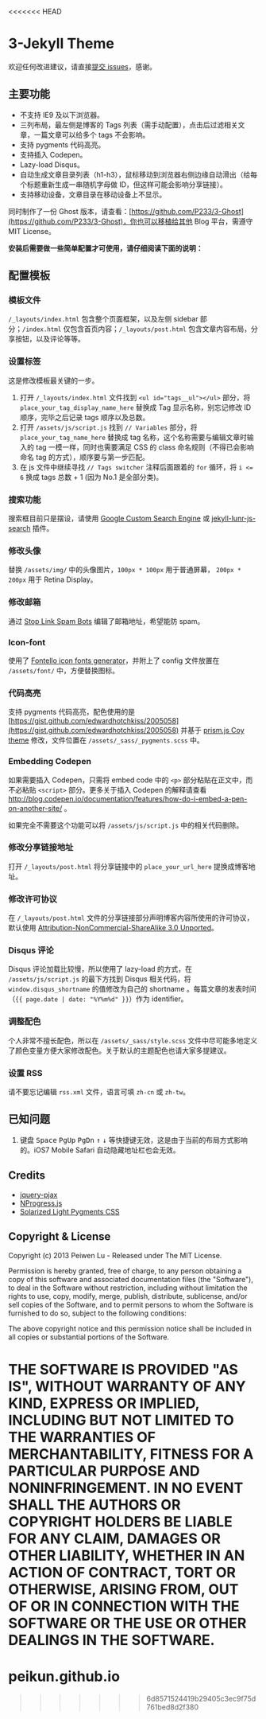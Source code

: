 <<<<<<< HEAD
# 3-Jekyll Theme

欢迎任何改进建议，请直接[提交 issues](https://github.com/P233/3-Jekyll/issues/new)，感谢。

## 主要功能

* 不支持 IE9 及以下浏览器。
* 三列布局，最左侧是博客的 Tags 列表（需手动配置），点击后过滤相关文章，一篇文章可以给多个 tags 不会影响。
* 支持 pygments 代码高亮。
* 支持插入 Codepen。
* Lazy-load Disqus。
* 自动生成文章目录列表（h1-h3），鼠标移动到浏览器右侧边缘自动滑出（给每个标题重新生成一串随机字母做 ID，但这样可能会影响分享链接）。
* 支持移动设备，文章目录在移动设备上不显示。

同时制作了一份 Ghost 版本，请查看：[https://github.com/P233/3-Ghost](https://github.com/P233/3-Ghost)，你也可以移植给其他 Blog 平台，需遵守 MIT License。

**安装后需要做一些简单配置才可使用，请仔细阅读下面的说明：**

## 配置模板

### 模板文件

`/_layouts/index.html` 包含整个页面框架，以及左侧 sidebar 部分；`/index.html` 仅包含首页内容；`/_layouts/post.html` 包含文章内容布局，分享按钮，以及评论等等。

### 设置标签

这是修改模板最关键的一步。

1. 打开 `/_layouts/index.html` 文件找到 `<ul id="tags__ul"></ul>` 部分，将 `place_your_tag_display_name_here` 替换成 Tag 显示名称，别忘记修改 ID 顺序，完毕之后记录 tags 顺序以及总数。
2. 打开 `/assets/js/script.js` 找到 `// Variables` 部分，将 `place_your_tag_name_here` 替换成 tag 名称，这个名称需要与编辑文章时输入的 tag 一模一样，同时也需要满足 CSS 的 class 命名规则（不得已会影响命名 tag 的方式），顺序要与第一步匹配。
3. 在 js 文件中继续寻找 `// Tags switcher` 注释后面跟着的 `for`  循环，将 `i <= 6` 换成 tags 总数 + 1 (因为 No.1 是全部分类)。

### 搜索功能

搜索框目前只是摆设，请使用 [Google Custom Search Engine](https://www.google.com/cse/) 或 [jekyll-lunr-js-search](https://github.com/slashdotdash/jekyll-lunr-js-search) 插件。

### 修改头像

替换 `/assets/img/` 中的头像图片，`100px * 100px` 用于普通屏幕， `200px * 200px` 用于 Retina Display。

### 修改邮箱

通过 [Stop Link Spam Bots](http://www.safeemail.org/) 编辑了邮箱地址，希望能防 spam。

### Icon-font

使用了 [Fontello icon fonts generator](http://fontello.com)，并附上了 config 文件放置在 `/assets/font/` 中，方便替换图标。

### 代码高亮

支持 pygments 代码高亮，配色使用的是 [https://gist.github.com/edwardhotchkiss/2005058](https://gist.github.com/edwardhotchkiss/2005058) 并基于 [prism.js Coy theme](http://prismjs.com/download.html) 修改，文件位置在 `/assets/_sass/_pygments.scss` 中。

### Embedding Codepen

如果需要插入 Codepen，只需将 embed code 中的 `<p>` 部分粘贴在正文中，而不必粘贴 `<script>` 部分。更多关于插入 Codepen 的解释请查看 http://blog.codepen.io/documentation/features/how-do-i-embed-a-pen-on-another-site/ 。

如果完全不需要这个功能可以将 `/assets/js/script.js` 中的相关代码删除。

### 修改分享链接地址

打开 `/_layouts/post.html` 将分享链接中的 `place_your_url_here` 提换成博客地址。

### 修改许可协议

在 `/_layouts/post.html` 文件的分享链接部分声明博客内容所使用的许可协议，默认使用 [Attribution-NonCommercial-ShareAlike 3.0 Unported](http://creativecommons.org/licenses/by-nc-sa/3.0/)。

### Disqus 评论

Disqus 评论加载比较慢，所以使用了 lazy-load 的方式，在 `/assets/js/script.js` 的最下方找到 Disqus 相关代码，将 `window.disqus_shortname` 的值修改为自己的 shortname 。每篇文章的发表时间（`{{ page.date | date: "%Y%m%d" }}`）作为 identifier。

### 调整配色

个人非常不擅长配色，所以在 `/assets/_sass/style.scss` 文件中尽可能多地定义了颜色变量方便大家修改配色。关于默认的主题配色也请大家多提建议。

### 设置 RSS

请不要忘记编辑 `rss.xml` 文件，语言可填 `zh-cn` 或 `zh-tw`。

## 已知问题

1. 键盘 <kbd>Space</kbd> <kbd>PgUp</kbd> <kbd>PgDn</kbd> <kbd>↑</kbd> <kbd>↓</kbd> 等快捷键无效，这是由于当前的布局方式影响的。iOS7 Mobile Safari 自动隐藏地址栏也会无效。

## Credits

* [jquery-pjax](https://github.com/defunkt/jquery-pjax)
* [NProgress.js](http://ricostacruz.com/nprogress/)
* [Solarized Light Pygments CSS](https://gist.github.com/edwardhotchkiss/2005058)

## Copyright & License

Copyright (c) 2013 Peiwen Lu - Released under The MIT License.

Permission is hereby granted, free of charge, to any person obtaining a copy of this software and associated documentation files (the "Software"), to deal in the Software without restriction, including without limitation the rights to use, copy, modify, merge, publish, distribute, sublicense, and/or sell copies of the Software, and to permit persons to whom the Software is furnished to do so, subject to the following conditions:

The above copyright notice and this permission notice shall be included in all copies or substantial portions of the Software.

THE SOFTWARE IS PROVIDED "AS IS", WITHOUT WARRANTY OF ANY KIND, EXPRESS OR IMPLIED, INCLUDING BUT NOT LIMITED TO THE WARRANTIES OF MERCHANTABILITY, FITNESS FOR A PARTICULAR PURPOSE AND
NONINFRINGEMENT. IN NO EVENT SHALL THE AUTHORS OR COPYRIGHT HOLDERS BE LIABLE FOR ANY CLAIM, DAMAGES OR OTHER LIABILITY, WHETHER IN AN ACTION OF CONTRACT, TORT OR OTHERWISE, ARISING FROM, OUT OF OR IN CONNECTION WITH THE SOFTWARE OR THE USE OR OTHER DEALINGS IN THE SOFTWARE.
=======
peikun.github.io
================
>>>>>>> 6d8571524419b29405c3ec9f75d761bed8d2f380
